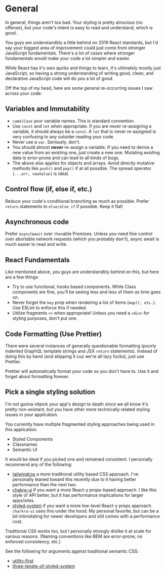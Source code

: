 # General

In general, things aren't too bad. Your styling is pretty atrocious (no
offense), but your code's intent is easy to read and understand, which is good.

You guys are understandbly a little behind on 2019 React standards, but I'd say
your biggest area of improvement could just come from stronger JavaScript
fundamentals. There's a lot of cases where stronger fundamentals would make your
code a lot simpler and easier.

While React has it's own quirks and things to learn, it's ultimately mostly
_just_ JavaScript, so having a strong understanding of writing good, clean, and
declarative JavaScript code will do you a lot of good.

Off the top of my head, here are some general re-occurring issues I saw across
your code:

## Variables and Immutability

- `camelCase` your variable names. This is standard convention.
- Use `const` and `let` when appropriate. If you are never re-assigning a
  variable, it should always be a `const`. A `let` that is never re-assigned is
  very confusing to any outsider reading your code.
- Never use a `var`. Seriously, don't.
- You should almost **never** re-assign a variable. If you need to derive a new
  value from an existing one, just create a new one. Mutating existing data is
  error-prone and can lead to all kinds of bugs.
- The above also applies for objects and arrays. Avoid directly mutative methods
  like `push()` and `pop()` if at all possible. The spread operator
  `[...arr, newValue]` is ideal.

## Control flow (if, else if, etc.)

Reduce your code's conditional branching as much as possible. Prefer `return`
statements to `else/else if` if possible. Keep it flat!

## Asynchronous code

Prefer `async`/`await` over `then`able Promises. Unless you need fine control
over abortable network requests (which you probably don't), async await is much
easier to read and write.

## React Fundamentals

Like mentioned above, you guys are understandbly behind on this, but here are a
few things:

- Try to use functional, hooks based components. While Class components are
  fine, you'll be seeing less and less of them as time goes on.
- Never forget the `key` prop when rendering a list of items (`map(), etc.`).
  Use ESLint to enforce this if needed.
- Utilize fragments `<>` when appropriate! Unless you need a `<div>` for styling
  purposes, don't put one.

## Code Formatting (Use Prettier)

There were several instances of generally questionable formatting (poorly
indented GraphQL template strings and JSX `return` statements). Instead of doing
this by hand (and skipping it cuz we're all lazy fucks), just use Prettier.

Prettier will automatically format your code so you don't have to. Use it and
forget about formatting forever.

## Pick a single styling solution

I'm not gonna nitpick your app's design to death since we all know it's pretty
non-existant, but you have other more technically related styling issues in your
application.

You currently have multiple fragmented styling approaches being used in this
application.

- Styled Components
- Classnames
- Semantic UI

It would be ideal if you picked one and remained consistent. I personally
recommend any of the following:

- [tailwindcss](https://tailwindcss.com/) a more traditional utility based CSS
  approach. I've personally leaned toward this recently due to it having better
  performance than the next two.
- [chakra-ui](https://chakra-ui.com/) if you want a more React-y props-based
  approach. I like this style of API better, but it has performance implications
  for larger apps/sites.
- [styled-system](https://styled-system.com/) if you want a more low-level
  React-y props approach. `charkra-ui` uses this under the hood. My personal
  favorite, but can be a bit intimidating for newer developers and still comes
  with a performance cost.

Traditional CSS works too, but I personally strongly dislike it at scale for
various reasons. (Naming conventions like BEM are error-prone, no enforced
consistency, etc.)

See the following for arguments against traditional semantic CSS:

- [utility-first](https://tailwindcss.com/docs/utility-first/)
- [three-tenets-of-styled-system](https://jxnblk.com/blog/the-three-tenets-of-styled-system/)
